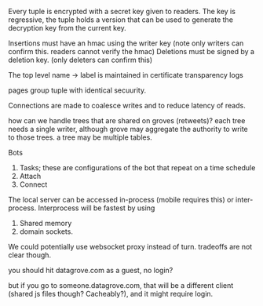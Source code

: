 

Every tuple is encrypted with a secret key given to readers. The key is regressive, the tuple holds a version that can be used to generate the decryption key from the current key.

Insertions must have an hmac using the writer key (note only writers can confirm this. readers cannot verify the hmac)
Deletions must be signed by a deletion key. (only deleters can confirm this)

The top level name -> label is maintained in certificate transparency logs

pages group tuple with identical secuurity.


Connections are made to coalesce writes and to reduce latency of reads.

how can we handle trees that are shared on groves (retweets)? 
each tree needs a single writer, although grove may aggregate the authority to write to those trees.
a tree may be multiple tables.


Bots

1. Tasks; these are configurations of the bot that repeat on a time schedule 
2. Attach
3. Connect


The local server can be accessed in-process (mobile requires this) or inter-process.
Interprocess will be fastest by using
1. Shared memory 
2. domain sockets.


We could potentially use websocket proxy instead of turn. tradeoffs are not clear though.


you should hit datagrove.com as a guest, no login?

but if you go to someone.datagrove.com, that will be a different client (shared js files though? Cacheably?), and it might require login.


